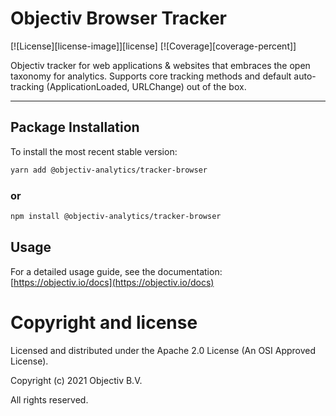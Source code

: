 # Objectiv Browser Tracker 

[![License][license-image]][license] [![Coverage][coverage-percent]]

Objectiv tracker for web applications & websites that embraces the open taxonomy for analytics. Supports core tracking methods and default auto-tracking (ApplicationLoaded, URLChange) out of the box.

---
## Package Installation
To install the most recent stable version:

```sh
yarn add @objectiv-analytics/tracker-browser
```

### or
```sh
npm install @objectiv-analytics/tracker-browser
```

## Usage
For a detailed usage guide, see the documentation: [https://objectiv.io/docs](https://objectiv.io/docs)

# Copyright and license
Licensed and distributed under the Apache 2.0 License (An OSI Approved License).

Copyright (c) 2021 Objectiv B.V.

All rights reserved.
